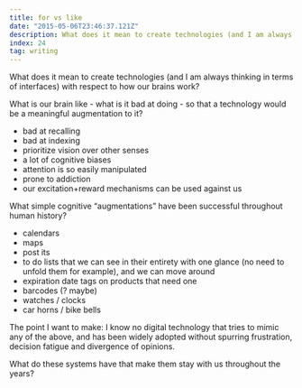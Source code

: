 ```yaml
---
title: for vs like
date: "2015-05-06T23:46:37.121Z"
description: What does it mean to create technologies (and I am always thinking in terms of interfaces) with respect to how our brains work?
index: 24
tag: writing
---
```


What does it mean to create technologies (and I am always thinking in terms of interfaces) with respect to how our brains work?

What is our brain like - what is it bad at doing - so that a technology would be a meaningful augmentation to it?

* bad at recalling
* bad at indexing
* prioritize vision over other senses
* a lot of cognitive biases
* attention is so easily manipulated
* prone to addiction
* our excitation+reward mechanisms can be used against us

What simple cognitive “augmentations” have been successful throughout human history?

* calendars
* maps
* post its
* to do lists that we can see in their entirety with one glance (no need to unfold them for example), and we can move around
* expiration date tags on products that need one
* barcodes (? maybe)
* watches / clocks
* car horns / bike bells

The point I want to make: I know no digital technology that tries to mimic any of the above, and has been widely adopted without spurring frustration, decision fatigue and divergence of opinions.

What do these systems have that make them stay with us throughout the years?  
